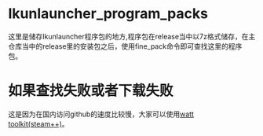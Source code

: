 # Ikunlauncher_program_packs
这里是储存Ikunlauncher程序包的地方,程序包在release当中以7z格式储存，在主仓库当中的release里的安装包之后，使用fine_pack命令即可查找这里的程序包。
# 如果查找失败或者下载失败
这是因为在国内访问github的速度比较慢，大家可以使用[watt toolkit(steam++)](https://steampp.net/)。

